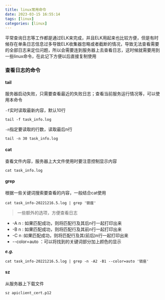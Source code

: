 ```yaml
---
title: linux常用命令
date: 2023-03-15 16:55:14
tags: [linux]
categories: [linux]
---
```


平常查询日志等工作都是通过ELK来完成，并且ELK用起来也比较方便，但是有时候存在单条日志信息过多导致ELK收集器忽略或者截断的情况，导致无法查看需要的全部日志来定位问题，所以会需要连到服务器上去查看日志，这时候就需要用到一些linux命令，在此记下方便以后直接复制使用

### 查看日志的命令

#### tail

服务器启动失败，只需要查看最近的失败日志；查看当前服务运行情况等，可以使用本命令

`-f`实时读取最新内容，默认10行
``` shell
tail -f task_info.log
```

`-n`指定要读取的行数，读取最后n行
``` shell
tail -n 30 task_info.log
```

<!-- more -->

#### cat

查看文件内容，服务器上大文件使用时要注意控制显示内容

``` shell
cat task_info.log
```

#### grep

根据一些关键词搜索要查看的内容，一般结合cat使用

``` shell
cat task_info-20221216.5.log | grep '锁座'
```

> 一些额外的选项，方便查看日志
- -A n : 如果匹配成功，则将匹配行及其后n行一起打印出来<br/>
- -B n : 如果匹配成功，则将匹配行及其前n行一起打印出来<br/>
- -C n :如果匹配成功，则将匹配行及其(前后)n行一起打印出来<br/>
- --color=auto ：可以将找到的关键词部分加上颜色的显示

***e.g.***

``` shell
cat task_info-20221216.5.log | grep -n -A2 -B1 --color=auto '锁座'
```

#### sz

从服务器上下载文件

``` shell
sz apiclient_cert.p12
```
